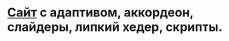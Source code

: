 # [Сайт](https://priesths.github.io/Mogo/) с адаптивом, аккордеон, слайдеры, липкий хедер, скрипты.

